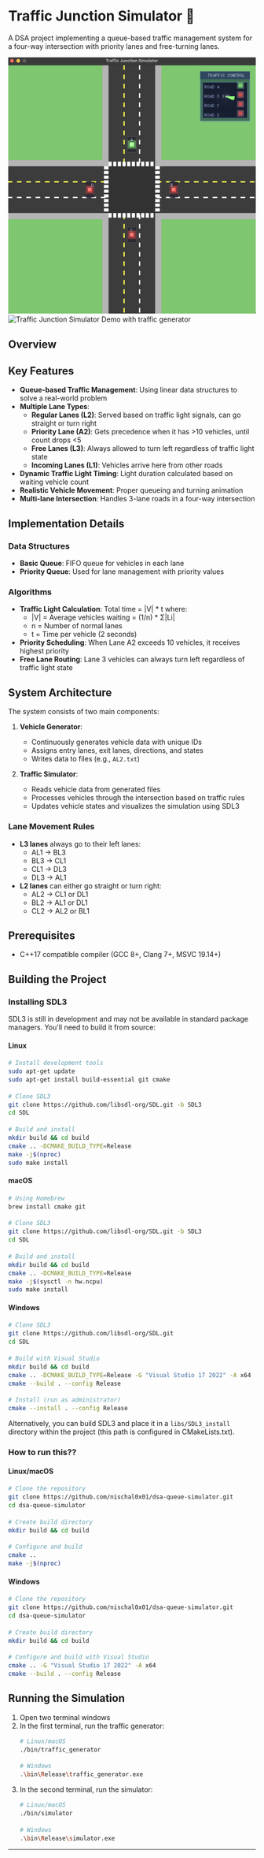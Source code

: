 # Traffic Junction Simulator 🚦

A DSA project implementing a queue-based traffic management system for a four-way intersection with priority lanes and free-turning lanes.


![Traffic Junction Demo](simulator.png)
![Traffic Junction Simulator Demo with traffic generator](showcase.gif)

##  Overview
##  Key Features

- **Queue-based Traffic Management**: Using linear data structures to solve a real-world problem
- **Multiple Lane Types**:
  - **Regular Lanes (L2)**: Served based on traffic light signals, can go straight or turn right
  - **Priority Lane (A2)**: Gets precedence when it has >10 vehicles, until count drops <5
  - **Free Lanes (L3)**: Always allowed to turn left regardless of traffic light state
  - **Incoming Lanes (L1)**: Vehicles arrive here from other roads
- **Dynamic Traffic Light Timing**: Light duration calculated based on waiting vehicle count
- **Realistic Vehicle Movement**: Proper queueing and turning animation
- **Multi-lane Intersection**: Handles 3-lane roads in a four-way intersection

##  Implementation Details

###  Data Structures
- **Basic Queue**: FIFO queue for vehicles in each lane
- **Priority Queue**: Used for lane management with priority values

###  Algorithms
- **Traffic Light Calculation**: Total time = |V| * t where:
  - |V| = Average vehicles waiting = (1/n) * Σ|Li|
  - n = Number of normal lanes
  - t = Time per vehicle (2 seconds)
- **Priority Scheduling**: When Lane A2 exceeds 10 vehicles, it receives highest priority
- **Free Lane Routing**: Lane 3 vehicles can always turn left regardless of traffic light state


## System Architecture

The system consists of two main components:

1. **Vehicle Generator**:
   - Continuously generates vehicle data with unique IDs
   - Assigns entry lanes, exit lanes, directions, and states
   - Writes data to files (e.g., `AL2.txt`)

2. **Traffic Simulator**:
   - Reads vehicle data from generated files
   - Processes vehicles through the intersection based on traffic rules
   - Updates vehicle states and visualizes the simulation using SDL3

### Lane Movement Rules
- **L3 lanes** always go to their left lanes:
  - AL1 → BL3
  - BL3 → CL1
  - CL1 → DL3
  - DL3 → AL1
- **L2 lanes** can either go straight or turn right:
  - AL2 → CL1 or DL1
  - BL2 → AL1 or DL1
  - CL2 → AL2 or BL1

##  Prerequisites
- C++17 compatible compiler (GCC 8+, Clang 7+, MSVC 19.14+)


##  Building the Project

### Installing SDL3
SDL3 is still in development and may not be available in standard package managers. You'll need to build it from source:

#### Linux
```bash
# Install development tools
sudo apt-get update
sudo apt-get install build-essential git cmake

# Clone SDL3
git clone https://github.com/libsdl-org/SDL.git -b SDL3
cd SDL

# Build and install
mkdir build && cd build
cmake .. -DCMAKE_BUILD_TYPE=Release
make -j$(nproc)
sudo make install
```

#### macOS
```bash
# Using Homebrew
brew install cmake git

# Clone SDL3
git clone https://github.com/libsdl-org/SDL.git -b SDL3
cd SDL

# Build and install
mkdir build && cd build
cmake .. -DCMAKE_BUILD_TYPE=Release
make -j$(sysctl -n hw.ncpu)
sudo make install
```

#### Windows
```bash
# Clone SDL3
git clone https://github.com/libsdl-org/SDL.git
cd SDL

# Build with Visual Studio
mkdir build && cd build
cmake .. -DCMAKE_BUILD_TYPE=Release -G "Visual Studio 17 2022" -A x64
cmake --build . --config Release

# Install (run as administrator)
cmake --install . --config Release
```

Alternatively, you can build SDL3 and place it in a `libs/SDL3_install` directory within the project (this path is configured in CMakeLists.txt).

### How to run this??

#### Linux/macOS
```bash
# Clone the repository
git clone https://github.com/nischal0x01/dsa-queue-simulator.git
cd dsa-queue-simulator

# Create build directory
mkdir build && cd build

# Configure and build
cmake ..
make -j$(nproc)
```

#### Windows
```bash
# Clone the repository
git clone https://github.com/nischal0x01/dsa-queue-simulator.git
cd dsa-queue-simulator

# Create build directory
mkdir build && cd build

# Configure and build with Visual Studio
cmake .. -G "Visual Studio 17 2022" -A x64
cmake --build . --config Release
```

##  Running the Simulation

1. Open two terminal windows
2. In the first terminal, run the traffic generator:
   ```bash
   # Linux/macOS
   ./bin/traffic_generator

   # Windows
   .\bin\Release\traffic_generator.exe
   ```
3. In the second terminal, run the simulator:
   ```bash
   # Linux/macOS
   ./bin/simulator

   # Windows
   .\bin\Release\simulator.exe
   ```

---
